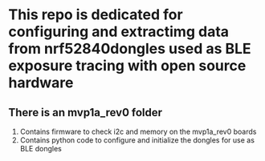 #  This repo is dedicated for configuring and extractimg data from nrf52840dongles used as BLE exposure tracing with open source hardware

##  There is an mvp1a_rev0 folder
1.  Contains firmware to check i2c and memory on the mvp1a_rev0 boards
2.  Contains python code to configure and initialize the dongles for use as BLE
    dongles
